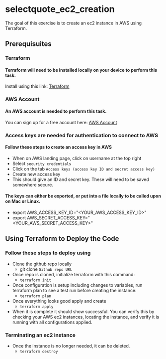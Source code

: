 # selectquote_ec2_creation

The goal of this exercise is to create an ec2 instance in AWS using Terraform.

## Prerequisuites

### Terraform

#### Terraform will need to be installed locally on your device to perform this task.

Install using this link: [Terraform](https://learn.hashicorp.com/tutorials/terraform/install-cli)


### AWS Account

#### An AWS account is needed to perform this task. 

You can sign up for a free account here: [AWS Account](https://aws.amazon.com/free/?all-free-tier.sort-by=item.additionalFields.SortRank&all-free-tier.sort-order=asc&awsf.Free%20Tier%20Types=*all&awsf.Free%20Tier%20Categories=*all)

### Access keys are needed for authentication to connect to AWS

#### Follow these steps to create an access key in AWS

- When on AWS landing page, click on username at the top right
- Select ```security credentials```
- Click on the tab ```Access keys (access key ID and secret access key)```
- Create new access key
- This should give an ID and secret key. These will need to be saved somewhere secure.

#### The keys can either be exported, or put into a file locally to be called upon on Mac or Linux.

- export AWS_ACCESS_KEY_ID="<YOUR_AWS_ACCESS_KEY_ID>"
- export AWS_SECRET_ACCESS_KEY="<YOUR_AWS_SECRET_ACCESS_KEY>"

## Using Terraform to Deploy the Code

### Follow these steps to deploy using 

- Clone the github repo locally
    - git clone ```Github repo URL```
- Once repo is cloned, initialize terraform with this command:
    - ```terraform init```
- Once configuration is setup including changes to variables, run terraform plan to see a test run before creating the instance:
    - ```terraform plan```
- Once everything looks good apply and create
    - ```terraform apply```
- When it is complete it should show successful. You can verify this by checking your AWS ec2 instances, locating the instance, and verify it is running with all configurations applied.

### Terminating an ec2 instance
- Once the instance is no longer needed, it can be deleted.
    - ```terraform destroy```